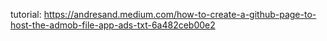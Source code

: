 tutorial:
https://andresand.medium.com/how-to-create-a-github-page-to-host-the-admob-file-app-ads-txt-6a482ceb00e2
